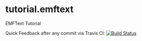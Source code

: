 tutorial.emftext
================

EMFText Tutorial

Quick Feedback after any commit via Travis CI:
[![Build Status](https://secure.travis-ci.org/FunThomas424242/myDSL.parent.png)](http://travis-ci.org/FunThomas424242/myDSL.parent)